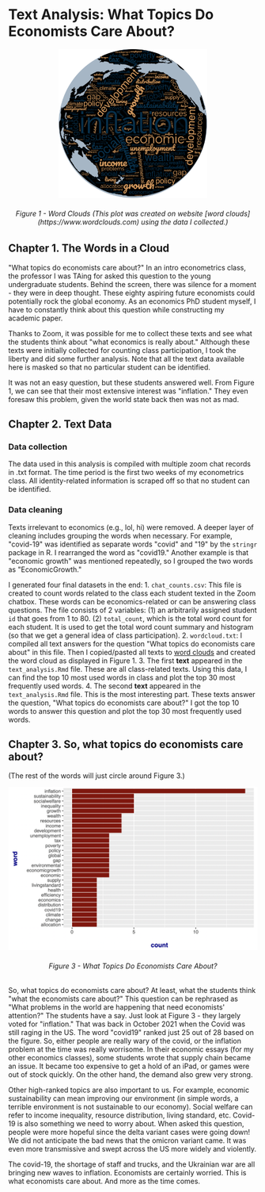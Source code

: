 # Text Analysis: What Topics Do Economists Care About? 

<center>
<img src="figure/wordcloud_small.png" width="300"/>
<h6>Figure 1 - Word Clouds (This plot was created on website [word clouds](https://www.wordclouds.com) using the data I collected.)</h6>
</center>

## Chapter 1. The Words in a Cloud

"What topics do economists care about?" In an intro econometrics class, the professor I was TAing for asked this question to the young undergraduate students. Behind the screen, there was silence for a moment - they were in deep thought. These eighty aspiring future economists could potentially rock the global economy. As an economics PhD student myself, I have to constantly think about this question while constructing my academic paper. 

Thanks to Zoom, it was possible for me to collect these texts and see what the students think about "what economics is really about." Although these texts were initially collected for counting class participation, I took the liberty and did some further analysis. Note that all the text data available here is masked so that no particular student can be identified. 

It was not an easy question, but these students answered well. From Figure 1, we can see that their most extensive interest  was "inflation." They even foresaw this problem, given the world state back then was not as mad. 

## Chapter 2. Text Data 

### Data collection 
The data used in this analysis is compiled with multiple zoom chat records in .txt format. The time period is the first two weeks of my econometrics class. All identity-related information is scraped off so that no student can be identified. 

### Data cleaning 
Texts irrelevant to economics (e.g., lol, hi) were removed. A deeper layer of cleaning includes grouping the words when necessary. For example, "covid-19" was identified as separate words "covid" and "19" by the `stringr` package in R. I rearranged the word as "covid19." Another example is that "economic growth" was mentioned repeatedly, so I grouped the two words as "EconomicGrowth."

I generated four final datasets in the end: 
1\. `chat_counts.csv`: This file is created to count words related to the class each student texted in the Zoom chatbox. These words can be economics-related or can be answering class questions. The file consists of 2 variables: (1) an arbitrarily assigned student `id` that goes from 1 to 80. (2) `total_count`, which is the total word count for each student. It is used to get the total word count summary and histogram (so that we get a general idea of class participation).
2\. `wordcloud.txt`: I compiled all text answers for the question "What topics do economists care about" in this file. Then I copied/pasted all texts to [word clouds](https://www.wordclouds.com) and created the word cloud as displayed in Figure 1. 
3\. The first **text** appeared in the `text_analysis.Rmd` file. These are all class-related texts. Using this data, I can find the top 10 most used words in class and plot the top 30 most frequently used words. 
4\. The second **text** appeared in the `text_analysis.Rmd` file. This is the most interesting part. These texts answer the question, "What topics do economists care about?" I got the top 10 words to answer this question and plot the top 30 most frequently used words. 

## Chapter 3. So, what topics do economists care about? 

(The rest of the words will just circle around Figure 3.)

<center>
<img src="figure/figure3.png">
<h6>Figure 3 - What Topics Do Economists Care About?</h6>
</center>

So, what topics do economists care about? At least, what the students think "what the economists care about?" This question can be rephrased as "What problems in the world are happening that need economists' attention?" The students have a say. Just look at Figure 3 - they largely voted for "inflation." That was back in October 2021 when the Covid was still raging in the US. The word "covid19" ranked just 25 out of 28 based on the figure. So, either people are really wary of the covid, or the inflation problem at the time was really worrisome. In their economic essays (for my other economics classes), some students wrote that supply chain became an issue. It became too expensive to get a hold of an iPad, or games were out of stock quickly. On the other hand, the demand also grew very strong. 

Other high-ranked topics are also important to us. For example, economic sustainability can mean improving our environment (in simple words, a terrible environment is not sustainable to our economy). Social welfare can refer to income inequality, resource distribution, living standard, etc. Covid-19 is also something we need to worry about. When asked this question, people were more hopeful since the delta variant cases were going down! We did not anticipate the bad news that the omicron variant came. It was even more transmissive and swept across the US more widely and violently. 

The covid-19, the shortage of staff and trucks, and the Ukrainian war are all bringing new waves to inflation. Economists are certainly worried. This is what economists care about. And more as the time comes. 






 
